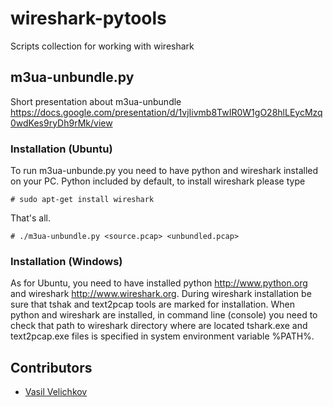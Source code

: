 wireshark-pytools
=================

Scripts collection for working with wireshark

## m3ua-unbundle.py

Short presentation about m3ua-unbundle https://docs.google.com/presentation/d/1vjIivmb8TwIR0W1gO28hlLEycMzq0wdKes9ryDh9rMk/view

### Installation (Ubuntu)

To run m3ua-unbunde.py you need to have python and wireshark installed on your PC. Python included by default, to install wireshark please type
```
# sudo apt-get install wireshark
```
That's all.
```
# ./m3ua-unbundle.py <source.pcap> <unbundled.pcap>
```

### Installation (Windows)

As for Ubuntu, you need to have installed python http://www.python.org and wireshark http://www.wireshark.org. During wireshark installation be sure that tshak and text2pcap tools are marked for installation. When python and wireshark are installed, in command line (console) you need to check that path to wireshark directory where are located tshark.exe and text2pcap.exe files is specified in system environment variable %PATH%. 


## Contributors

- [Vasil Velichkov](https://github.com/velichkov)
